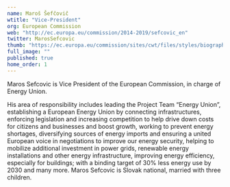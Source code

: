 ```yaml
---
name: Maroš Šefčovič
wtitle: "Vice-President"
org: European Commission
web: "http://ec.europa.eu/commission/2014-2019/sefcovic_en"
twitter: MarosSefcovic
thumb: "https://ec.europa.eu/commission/sites/cwt/files/styles/biography_portrait_large_500px/public/commissioner_portraits/sefcovic.jpg?itok=vVOGqJHv"
full_image: ""
published: true
home_order: 1
---
```

Maros Sefcovic is Vice President of the European Commission, in charge of Energy Union.

His area of responsibility includes leading the Project Team “Energy Union”, establishing a European Energy Union by connecting infrastructures, enforcing legislation and increasing competition to help drive down costs for citizens and businesses and boost growth, working to prevent energy shortages, diversifying sources of energy imports and ensuring a united European voice in negotiations to improve our energy security, helping to mobilize additional investment in power grids, renewable energy installations and other energy infrastructure, improving energy efficiency, especially for buildings; with a binding target of 30% less energy use by 2030 and many more.
Maros Sefcovic is Slovak national, married with three children.

